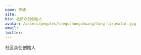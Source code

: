 ```yaml
---
name: 李通
site:
bio: 社区众创创始人
avatar: /assets/peoples/shequzhongchuang/tong-li/avatar.jpg
email: 
twitter: 
---
```

社区众创创始人
